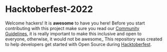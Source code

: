 # Hacktoberfest-2022
Welcome hackers! It is **awesome** to have you here! Before you start contributing with this project make sure you read our [Community Guidelines](https://github.com/), it is really important to make this inclusive and open to everyone, otherwise, it would not be awesome_
This repository was created to help developers get started with Open Source during [Hacktoberfest](https://hacktoberfest.digitalocean.com/).
